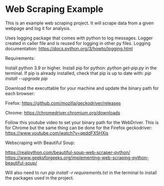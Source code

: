 # Web Scraping Example

This is an example web scraping project. It will scrape data from a given webpage and log
it for analysis.

Uses logging package that comes with python to log messages. Logger created in caller file and is reused for logging in other py files.
Logging documentation: https://docs.python.org/3/howto/logging.html


Requirements:

Install python 3.9 or higher.
Install pip for python: _python get-pip.py_ in the terminal.
If pip is already installed, check that pip is up to date with:  _pip install --upgrade pip_

Download the executtable for your machine and update the binary path for each browser:

Firefox: https://github.com/mozilla/geckodriver/releases

Chrome: https://chromedriver.chromium.org/downloads

Follow this youtube video to set your binary path for the WebDriver. This is for Chrome but 
the same thing can be done for the Firefox geckodriver:
https://www.youtube.com/watch?v=qeddFX5HXis

Webscraping with Beautiful Soup:

https://realpython.com/beautiful-soup-web-scraper-python/
https://www.geeksforgeeks.org/implementing-web-scraping-python-beautiful-soup/


Will also need to run 
_pip install -r requirements.txt_ in the terminal to install the packages used in the project. 
